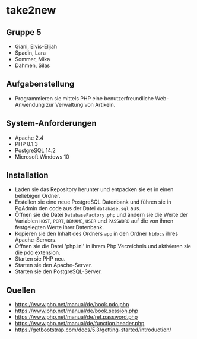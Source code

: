 # take2new

## Gruppe 5
- Giani, Elvis-Elijah
- Spadin, Lara
- Sommer, Mika
- Dahmen, Silas

## Aufgabenstellung
- Programmieren sie mittels PHP eine benutzerfreundliche Web-Anwendung zur Verwaltung von Artikeln.

## System-Anforderungen
- Apache 2.4
- PHP 8.1.3
- PostgreSQL 14.2
- Microsoft Windows 10

## Installation
- Laden sie das Repository herunter und entpacken sie es in einen beliebigen Ordner.
- Erstellen sie eine neue PostgreSQL Datenbank und führen sie in PgAdmin den code aus der Datei `database.sql` aus.
- Öffnen sie die Datei `DatabaseFactory.php` und ändern sie die Werte der Variablen `HOST`, `PORT`, `DBNAME`, `USER` und `PASSWORD` auf die von ihnen festgelegten Werte ihrer Datenbank.
- Kopieren sie den Inhalt des Ordners `app` in den Ordner `htdocs` ihres Apache-Servers.
- Öffnen sie die Datei 'php.ini' in ihrem Php Verzeichnis und aktivieren sie die pdo extension.
- Starten sie PHP neu.
- Starten sie den Apache-Server.
- Starten sie den PostgreSQL-Server.

## Quellen
- https://www.php.net/manual/de/book.pdo.php
- https://www.php.net/manual/de/book.session.php
- https://www.php.net/manual/de/ref.password.php
- https://www.php.net/manual/de/function.header.php
- https://getbootstrap.com/docs/5.3/getting-started/introduction/
